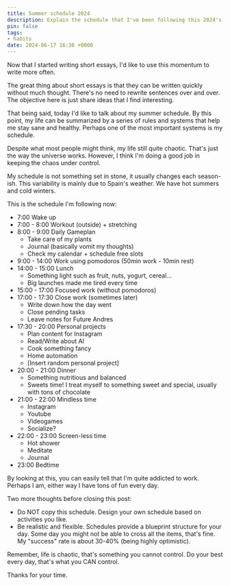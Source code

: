 ```yaml
---
title: Summer schedule 2024
description: Explain the schedule that I've been following this 2024's summer.
pin: false
tags:
- habits
date: 2024-06-17 16:36 +0000
---
```

Now that I started writing short essays, I'd like to use this momentum to write more often. 

The great thing about short essays is that they can be written quickly without much thought. There's no need to rewrite sentences over and over. The objective here is just share ideas that I find interesting.

That being said, today I'd like to talk about my summer schedule. By this point, my life can be summarized by a series of rules and systems that help me stay sane and healthy. Perhaps one of the most important systems is my schedule. 

Despite what most people might think, my life still quite chaotic. That's just the way the universe works. However, I think I'm doing a good job in keeping the chaos under control.

My schedule is not something set in stone, it usually changes each season-ish. This variability is mainly due to Spain's weather. We have hot summers and cold winters. 

This is the schedule I'm following now:
- 7:00 Wake up
- 7:00 - 8:00 Workout (outside) + stretching
- 8:00 - 9:00 Daily Gameplan
    * Take care of my plants
    * Journal (basically vomit my thoughts)
    * Check my calendar + schedule free slots
- 9:00 - 14:00 Work using pomodoros (50min work - 10min rest)
- 14:00 - 15:00 Lunch
    * Something light such as fruit, nuts, yogurt, cereal...
    * Big launches made me tired every time
- 15:00 - 17:00 Focused work (without pomodoros)
- 17:00 - 17:30 Close work (sometimes later)
    * Write down how the day went
    * Close pending tasks
    * Leave notes for Future Andres
- 17:30 - 20:00 Personal projects
    * Plan content for Instagram
    * Read/Write about AI
    * Cook something fancy
    * Home automation
    * [Insert random personal project]
- 20:00 - 21:00 Dinner
    * Something nutritious and balanced
    * Sweets time! I treat myself to something sweet and special, usually with tons of chocolate
- 21:00 - 22:00 Mindless time
    * Instagram
    * Youtube
    * Videogames
    * Socialize?
- 22:00 - 23:00 Screen-less time
    * Hot shower
    * Meditate
    * Journal
- 23:00 Bedtime

By looking at this, you can easily tell that I'm quite addicted to work. Perhaps I am, either way I have tons of fun every day. 

Two more thoughts before closing this post:
- Do NOT copy this schedule. Design your own schedule based on activities you like.
- Be realistic and flexible. Schedules provide a blueprint structure for your day. Some day you might not be able to cross all the items, that's fine. My "success" rate is about 30-40% (being highly optimistic). 

Remember, life is chaotic, that's something you cannot control. Do your best every day, that's what you CAN control.

Thanks for your time.
